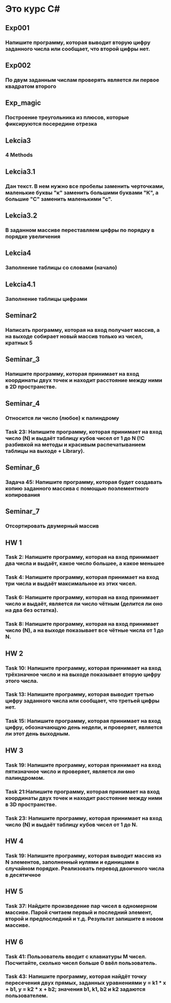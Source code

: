 # Это курс С#

## Exp001

### Напишите программу, которая выводит вторую цифру заданного числа или сообщает, что второй цифры нет.


## Exp002

### По двум заданным числам проверять является ли первое квадратом второго


## Exp_magic

### Построение треугольника из плюсов, которые фиксируются посередине отрезка


## Lekcia3

### 4 Methods


## Lekcia3.1

### Дан текст. В нем нужно все пробелы заменить черточками, маленькие буквы "к" заменить большими буквами "К", а большие "С" заменить маленькими "с".


## Lekcia3.2

### В заданном массиве переставляем цифры по порядку в порядке увеличения


## Lekcia4

### Заполнение таблицы со словами (начало)


## Lekcia4.1

###  Заполнение таблицы цифрами


## Seminar2

### Написать программу, которая на вход получает массив, а на выходе собирает новый массив только из чисел, кратных 5


## Seminar_3 

### Напишите программу, которая принимает на вход координаты двух точек и находит расстояние между ними в 2D пространстве.


## Seminar_4 

### Относится ли число (любое) к палиндрому

### Task 23: Напишите программу, которая принимает на вход число (N) и выдаёт таблицу кубов чисел от 1 до N (!С разбивкой на методы и красивым распечатыванием таблицы на выходе + Library).


## Seminar_6 

### Задача 45: Напишите программу, которая будет создавать копию заданного массива с помощью поэлементного копирования


## Seminar_7 

### Отсортировать двумерный массив


## HW 1 

### Task 2: Напишите программу, которая на вход принимает два числа и выдаёт, какое число большее, а какое меньшее

### Task 4: Напишите программу, которая принимает на вход три числа и выдаёт максимальное из этих чисел.

### Task 6: Напишите программу, которая на вход принимает число и выдаёт, является ли число чётным (делится ли оно на два без остатка).

### Task 8: Напишите программу, которая на вход принимает число (N), а на выходе показывает все чётные числа от 1 до N.


## HW 2 

### Task 10: Напишите программу, которая принимает на вход трёхзначное число и на выходе показывает вторую цифру этого числа.

### Task 13: Напишите программу, которая выводит третью цифру заданного числа или сообщает, что третьей цифры нет.

### Task 15: Напишите программу, которая принимает на вход цифру, обозначающую день недели, и проверяет, является ли этот день выходным.


## HW 3 

### Task 19: Напишите программу, которая принимает на вход пятизначное число и проверяет, является ли оно палиндромом.

### Task 21:Напишите программу, которая принимает на вход координаты двух точек и находит расстояние между ними в 3D пространстве.

### Task 23: Напишите программу, которая принимает на вход число (N) и выдаёт таблицу кубов чисел от 1 до N.


## HW 4 

### Task 19: Напишите программу, которая выводит массив из N элементов, заполненный нулями и единицами в случайном порядке. Реализовать перевод двоичного числа в десятичное


## HW 5 

### Task 37: Найдите произведение пар чисел в одномерном массиве. Парой считаем первый и последний элемент, второй и предпоследний и т.д.  Результат запишите в новом массиве.


## HW 6 

### Task 41: Пользователь вводит с клавиатуры M чисел. Посчитайте, сколько чисел больше 0 ввёл пользователь.

### Task 43: Напишите программу, которая найдёт точку пересечения двух прямых, заданных уравнениями y = k1 * x + b1, y = k2 * x + b2; значения b1, k1, b2 и k2 задаются пользователем.

